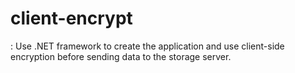 # client-encrypt
: Use .NET framework to create the application and use client-side encryption before sending data to the storage server.
